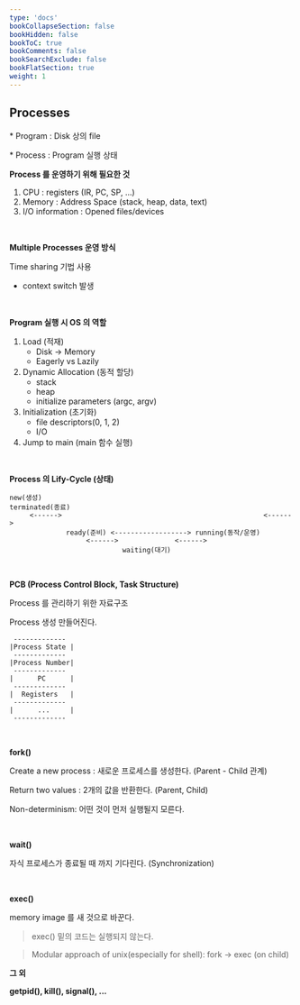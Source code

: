 ```yaml
---
type: 'docs'
bookCollapseSection: false
bookHidden: false
bookToC: true
bookComments: false
bookSearchExclude: false
bookFlatSection: true
weight: 1
---
```


## Processes

\* Program : Disk 상의 file

\* Process : Program 실행 상태

**Process 를 운영하기 위해 필요한 것**
1. CPU : registers (IR, PC, SP, ...)
2. Memory : Address Space (stack, heap, data, text)
3. I/O information : Opened files/devices

<br>

**Multiple Processes 운영 방식**

Time sharing 기법 사용

- context switch 발생

<br>

**Program 실행 시 OS 의 역할**

1. Load (적재)
   - Disk -> Memory
   - Eagerly vs Lazily
2. Dynamic Allocation (동적 할당)
   - stack 
   - heap
   - initialize parameters (argc, argv)
3. Initialization (초기화)
   - file descriptors(0, 1, 2)
   - I/O
4. Jump to main (main 함수 실행)

<br>

**Process 의 Lify-Cycle (상태)**

```
new(생성)                                                              terminated(종료)
     <------>                                                  <------>
              ready(준비) <------------------> running(동작/운영)
                   <------>              <------>
                            waiting(대기)
```

<br>

**PCB (Process Control Block, Task Structure)**

Process 를 관리하기 위한 자료구조

Process 생성 만들어진다.

```
 -------------
|Process State |
 -------------
|Process Number|
 -------------
|      PC      |
 -------------
|  Registers   |
 -------------
|      ...     |
 -------------
```

<br>

**fork()**

Create a new process : 새로운 프로세스를 생성한다. (Parent - Child 관계)

Return two values : 2개의 값을 반환한다. (Parent, Child)

Non-determinism: 어떤 것이 먼저 실행될지 모른다.

<br>

**wait()**

자식 프로세스가 종료될 때 까지 기다린다. (Synchronization)

<br>

**exec()**

memory image 를 새 것으로 바꾼다.

> exec() 밑의 코드는 실행되지 않는다.

> Modular approach of unix(especially for shell): fork -> exec (on child)

**그 외**

**getpid(), kill(), signal(), ...**